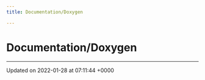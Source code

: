 ```yaml
---
title: Documentation/Doxygen

---
```


# Documentation/Doxygen








-------------------------------

Updated on 2022-01-28 at 07:11:44 +0000
